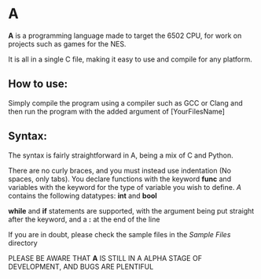 # A
**A** is a programming language made to target the 6502 CPU, for work on projects such as games for the NES.

It is all in a single C file, making it easy to use and compile for any platform. 

## How to use:

Simply compile the program using a compiler such as GCC or Clang and then run the program with the added argument of [YourFilesName]


## Syntax:
The syntax is fairly straightforward in A, being a mix of C and Python.

There are no curly braces, and you must instead use indentation (No spaces, only tabs).
You declare functions with the keyword **func** and variables with the keyword for the type of variable you wish to define. *A* contains the following datatypes: **int** and **bool**

**while** and **if** statements are supported, with the argument being put straight after the keyword, and a **:** at the end of the line

If you are in doubt, please check the sample files in the *Sample Files* directory



PLEASE BE AWARE THAT **A** IS STILL IN A ALPHA STAGE OF DEVELOPMENT, AND BUGS ARE PLENTIFUL

